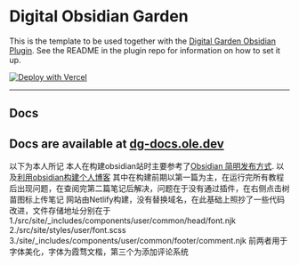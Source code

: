 # Digital Obsidian Garden
This is the template to be used together with the [Digital Garden Obsidian Plugin](https://github.com/oleeskild/Obsidian-Digital-Garden). 
See the README in the plugin repo for information on how to set it up.

[![Deploy with Vercel](https://vercel.com/button)](https://vercel.com/new/clone?repository-url=https://github.com/oleeskild/digitalgarden)

---
## Docs
Docs are available at [dg-docs.ole.dev](https://dg-docs.ole.dev/)
---
以下为本人所记
本人在构建obsidian站时主要参考了[Obsidian 简明发布方式](forum-zh.obsidian.md/t/topic/19256). 以及[利用obsidian构建个人博客](https://zytomorrow.top/%E6%8A%80%E6%9C%AF%E6%8A%98%E8%85%BE/%E5%88%A9%E7%94%A8obsidian%E6%9E%84%E5%BB%BA%E4%B8%AA%E4%BA%BA%E5%8D%9A%E5%AE%A2/)
其中在构建前期以第一篇为主，在运行完所有教程后出现问题，在查阅完第二篇笔记后解决，问题在于没有通过插件，在右侧点击树苗图标上传笔记
网站由Netlify构建，没有替换域名，在此基础上照抄了一些代码改进，文件存储地址分别在于
1./src/site/_includes/components/user/common/head/font.njk
2./src/site/styles/user/font.scss
3./site/_includes/components/user/common/footer/comment.njk
前两者用于字体美化，字体为霞骛文楷，第三个为添加评论系统
